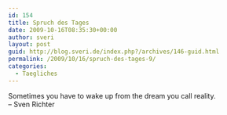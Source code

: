 ```yaml
---
id: 154
title: Spruch des Tages
date: 2009-10-16T08:35:30+00:00
author: sveri
layout: post
guid: http://blog.sveri.de/index.php?/archives/146-guid.html
permalink: /2009/10/16/spruch-des-tages-9/
categories:
  - Taegliches
---
```

Sometimes you have to wake up from the dream you call reality.  
&#8211; Sven Richter